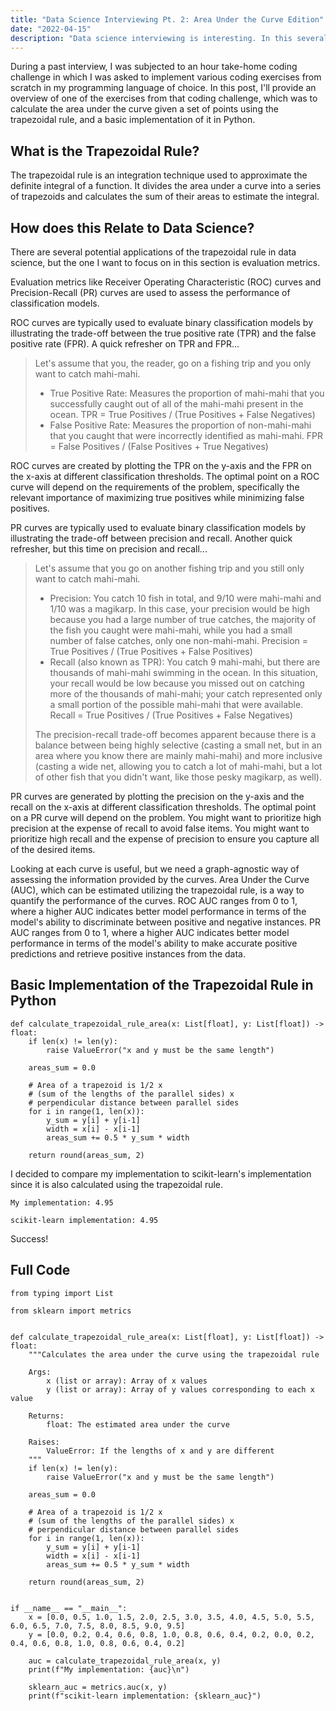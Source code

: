 ```yaml
---
title: "Data Science Interviewing Pt. 2: Area Under the Curve Edition"
date: "2022-04-15"
description: "Data science interviewing is interesting. In this several part series, I will explain/implement solutions to problems that I have come across during the data science interview process. These posts serve as practice, but I hope that others will find them useful as well. This time it's Area Under the Curve edition."
---
```


During a past interview, I was subjected to an hour take-home coding challenge in which I was asked to implement various coding exercises from scratch in my programming language of choice. In this post, I'll provide an overview of one of the exercises from that coding challenge, which was to calculate the area under the curve given a set of points using the trapezoidal rule, and a basic implementation of it in Python.

## What is the Trapezoidal Rule?

The trapezoidal rule is an integration technique used to approximate the definite integral of a function. It divides the area under a curve into a series of trapezoids and calculates the sum of their areas to estimate the integral.

## How does this Relate to Data Science?

There are several potential applications of the trapezoidal rule in data science, but the one I want to focus on in this section is evaluation metrics.

Evaluation metrics like Receiver Operating Characteristic (ROC) curves and Precision-Recall (PR) curves are used to assess the performance of classification models.

ROC curves are typically used to evaluate binary classification models by illustrating the trade-off between the true positive rate (TPR) and the false positive rate (FPR). A quick refresher on TPR and FPR...

> Let's assume that you, the reader, go on a fishing trip and you only want to catch mahi-mahi.
>
> -    True Positive Rate: Measures the proportion of mahi-mahi that you successfully caught out of all of the mahi-mahi present in the ocean. TPR = True Positives / (True Positives + False Negatives)
> -    False Positive Rate: Measures the proportion of non-mahi-mahi that you caught that were incorrectly identified as mahi-mahi. FPR = False Positives / (False Positives + True Negatives)

ROC curves are created by plotting the TPR on the y-axis and the FPR on the x-axis at different classification thresholds. The optimal point on a ROC curve will depend on the requirements of the problem, specifically the relevant importance of maximizing true positives while minimizing false positives.

PR curves are typically used to evaluate binary classification models by illustrating the trade-off between precision and recall. Another quick refresher, but this time on precision and recall...

> Let's assume that you go on another fishing trip and you still only want to catch mahi-mahi.
>
> -    Precision: You catch 10 fish in total, and 9/10 were mahi-mahi and 1/10 was a magikarp. In this case, your precision would be high because you had a large number of true catches, the majority of the fish you caught were mahi-mahi, while you had a small number of false catches, only one non-mahi-mahi. Precision = True Positives / (True Positives + False Positives)
> -    Recall (also known as TPR): You catch 9 mahi-mahi, but there are thousands of mahi-mahi swimming in the ocean. In this situation, your recall would be low because you missed out on catching more of the thousands of mahi-mahi; your catch represented only a small portion of the possible mahi-mahi that were available. Recall = True Positives / (True Positives + False Negatives)
>
> The precision-recall trade-off becomes apparent because there is a balance between being highly selective (casting a small net, but in an area where you know there are mainly mahi-mahi) and more inclusive (casting a wide net, allowing you to catch a lot of mahi-mahi, but a lot of other fish that you didn't want, like those pesky magikarp, as well).

PR curves are generated by plotting the precision on the y-axis and the recall on the x-axis at different classification thresholds. The optimal point on a PR curve will depend on the problem. You might want to prioritize high precision at the expense of recall to avoid false items. You might want to prioritize high recall and the expense of precision to ensure you capture all of the desired items.

Looking at each curve is useful, but we need a graph-agnostic way of assessing the information provided by the curves. Area Under the Curve (AUC), which can be estimated utilizing the trapezoidal rule, is a way to quantify the performance of the curves. ROC AUC ranges from 0 to 1, where a higher AUC indicates better model performance in terms of the model's ability to discriminate between positive and negative instances. PR AUC ranges from 0 to 1, where a higher AUC indicates better model performance in terms of the model's ability to make accurate positive predictions and retrieve positive instances from the data.

## Basic Implementation of the Trapezoidal Rule in Python

```
def calculate_trapezoidal_rule_area(x: List[float], y: List[float]) -> float:
    if len(x) != len(y):
        raise ValueError("x and y must be the same length")

    areas_sum = 0.0

    # Area of a trapezoid is 1/2 x
    # (sum of the lengths of the parallel sides) x
    # perpendicular distance between parallel sides
    for i in range(1, len(x)):
        y_sum = y[i] + y[i-1]
        width = x[i] - x[i-1]
        areas_sum += 0.5 * y_sum * width

    return round(areas_sum, 2)
```

I decided to compare my implementation to scikit-learn's implementation since it is also calculated using the trapezoidal rule.

```
My implementation: 4.95

scikit-learn implementation: 4.95
```

Success!

## Full Code

```
from typing import List

from sklearn import metrics


def calculate_trapezoidal_rule_area(x: List[float], y: List[float]) -> float:
    """Calculates the area under the curve using the trapezoidal rule

    Args:
        x (list or array): Array of x values
        y (list or array): Array of y values corresponding to each x value

    Returns:
        float: The estimated area under the curve

    Raises:
        ValueError: If the lengths of x and y are different
    """
    if len(x) != len(y):
        raise ValueError("x and y must be the same length")

    areas_sum = 0.0

    # Area of a trapezoid is 1/2 x
    # (sum of the lengths of the parallel sides) x
    # perpendicular distance between parallel sides
    for i in range(1, len(x)):
        y_sum = y[i] + y[i-1]
        width = x[i] - x[i-1]
        areas_sum += 0.5 * y_sum * width

    return round(areas_sum, 2)


if __name__ == "__main__":
    x = [0.0, 0.5, 1.0, 1.5, 2.0, 2.5, 3.0, 3.5, 4.0, 4.5, 5.0, 5.5, 6.0, 6.5, 7.0, 7.5, 8.0, 8.5, 9.0, 9.5]
    y = [0.0, 0.2, 0.4, 0.6, 0.8, 1.0, 0.8, 0.6, 0.4, 0.2, 0.0, 0.2, 0.4, 0.6, 0.8, 1.0, 0.8, 0.6, 0.4, 0.2]

    auc = calculate_trapezoidal_rule_area(x, y)
    print(f"My implementation: {auc}\n")

    sklearn_auc = metrics.auc(x, y)
    print(f"scikit-learn implementation: {sklearn_auc}")
```
